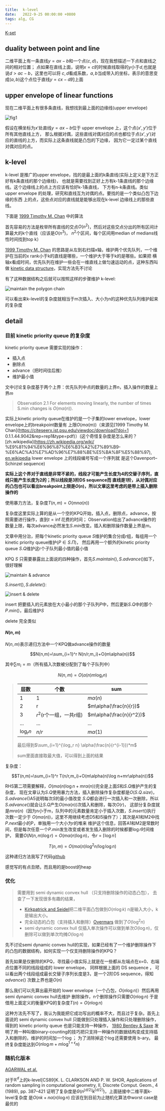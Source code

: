 ```yaml
---
title:  k-level
date:   2022-9-25 00:00:00 +0800
tags: alg, CG
---
```


[K-set](https://en.wikipedia.org/wiki/K-set_(geometry))

## duality between point and line

二维平面上有一条直线$y=ax-b$和一个点$(c,d)$，现在我想描述一下点和直线之间的相对位置；
点如果在直线上面，说明$x=c$的时候直线取得的$y$小于$d$,也就是说$d>ac-b$，这里也可以将
$c,d$看成系数，$a,b$当成带入的坐标，表示的意思变成$(a,b)$这个点位于直线$y=cx-d$的上面

## upper envelope of linear functions

现在二维平面上有很多条直线，我想找到最上面的边缘线(upper envelope)

![fig1](/images/k-level/fig1.svg)

假设在横坐标为$x'$处直线$y=ax-b$位于 upper envelope 上，这个点$(x',y')$位于所有其他直线上方，
那么根据对偶，这些直线对偶对应的点也都位于点$(x',y')$对应的直线的上方，而实际上这条直线就是凸包的下边缘，
因为它一定过某个直线对偶对应的点。

## k-level

k-level 是推广的upper envelope，找的是最上面的k条直线(实际上定义是下方正好有k条直线的那个边缘线)，
也就是需要找到正好上方有k-1条直线的那个边缘线。这个边缘线上的点上方应该有恰好k-1条直线，
下方有n-k条直线。类似upper envelope 的处理，研究和直线互为对偶的点。要找的是一个类似凸包下边缘的东西
上的点，这些点对应的直线就是能够出现在k-level 边缘线上的那些直线。

下面是
[1999 Timothy M. Chan](https://citeseerx.ist.psu.edu/viewdoc/download?doi=10.1.1.44.9042&rep=rep1&type=pdf)
中的算法

首先容易的方法是枚举所有直线的交点$O(n^2)$，然后对这些交点分出的所有区间计算最大的k个直线（应该是$O(n^3)$，
$n^2$个区间，每个区间用median of medians线性时间找到top k）

[1999 Timothy M. Chan](https://citeseerx.ist.psu.edu/viewdoc/download?doi=10.1.1.44.9042&rep=rep1&type=pdf)
的思路是从左到右扫描x轴，维护两个优先队列，一个维护在当前的x rank小于k的直线是哪些，一个维护大于等于k的是哪些。如果把
横轴x看成时间，优先队列在维护一些会在一维直线上做匀速运动的点，这种东西叫做
[kinetic data structure](https://en.wikipedia.org/wiki/Kinetic_data_structure)，实现方法先不讨论

有了这种数据结构之后就可以按照这样的步骤维护 k-level:

![maintain the polygon chain](/images/k-level/fig2.jpg)

可以看出来k-level的复杂度就相当于m次插入、大小为n的这种优先队列维护起来的复杂度
## detail

### 目前 kinetic priority queue 的复杂度

kinetic priority queue 需要实现的操作：
- 插入点
- 删除点
- advance（把时间往后推）
- 维护最小值

文中讨论复杂度基于两个上界：优先队列中点的数量的上界$n$，插入操作的数量上界$m$

> Observation 2.1 For elements moving linearly, the number of times S.min changes is $O(m\alpha(n))$.

实际上kinetic priority queue在维护的是一个子集的lower envelope，lower envelope上的breakpoint数量有
上限$O(m\alpha(m))$（来源见[1999 Timothy M. Chan](https://citeseerx.ist.psu.edu/viewdoc/download?doi=1
0.1.1.44.9042&rep=rep1&type=pdf)）(这个奇怪复杂度是怎么来的？[zh.wikipedia](https://zh.wikipedia.org/wiki/
%E9%81%94%E6%96%87%E6%B3%A2%E7%89%B9-%E6%AC%A3%E7%AD%96%E7%88%BE%E5%BA%8F%E5%88%97), [en.wikipedia](
https://en.wikipedia.org/wiki/Davenport%E2%80%93Schinzel_sequence) lower envelope 上的线段编号写成一个序列就
是这个Davenport–Schinzel sequence)

**实际上这个界对于直线是非常不紧的，线段才可能产生长度为4的交替子序列，直线只能产生长度为2的；所以线段是3阶DS sequence而
直线是1阶，从对偶对应的凸包也可以看出breakpoint上限是$O(n)$，所以文章这里考虑的是带上插入删除操作的**

<!-- *先考虑直接做这些操作的复杂度，我感觉插入删除操作比较少，推时间比较多。求lower envelope相当于凸包$O(n\log n)$，插入
删除主要影响advance操作，我觉得需要维护每个直线下一次出现交点是什么时候，这个东西可以用$O(n^2)$时间预处理；
或者说把整个kpq当成一个有序数组，按照在当前时间（横坐标）下的值（纵坐标）排序，advance只会交换其中
两个元素的位置，插入删除会影响插入位置和相邻位置的交点时间，这样貌似插入删除$O(n)$其他操作$O(1)$?* -->

使用暴力方法，复杂度$T(n,m)=O(mn\alpha(n))$

复杂度这里实际上算的是从一个空的KPQ开始，插入点，删除点，advance，按照需要进行操作，直到$t=\inf$花费的时间；
Observation给出了advance操作的数量上限，每次advance必然发生$S.min$改变。插入和删除操作数量上界是$m$。

文章中用分治，把每个kinetic priority queue $S$维护的集合分成$r$组，每组用一个kinetic priority queue维护($P\in S.\Pi$)，
然后再用一个额外的kinetic priority queue $S.Q$维护这r个子队列最小值的最小值

KPQ $S$ 只需要暴露出上面说的四种操作，首先$S.maintain(),S.advance()$如下，很好理解

![maintain & advance](/images/k-level/fig3.jpg)

$S.insert(),S.delete()$:

![insert & delete](/images/k-level/fig4.jpg)

insert 把要插入的元素放在大小最小的那个子队列$P$中，然后更新$S.Q$中的那个$P.min()$，最后维护$S$

delete 完全类似

#### $N(n,m)$

$N(n,m)$表示递归方法中一个KPQ做advance操作的数量

$$N(n,m)=\sum_{i=1}^r  N(n/r,m_i)+O(m\alpha(n))$$

其中$\sum m_i=m$（所有插入次数被分配到了每个子队列中）

$$N(n,m)=O(\alpha(n) m\log_r n)$$


> |  层数  | 个数  | sum  |
> |  ----  | ----  | ----  |
> | 1  | 1 | $m\alpha(n)$ |
> | 2  | r | $m\alpha(\frac{n}{r})$ |
> | 3  | $r^2$(r个一组，一共r组) | $m\alpha(\frac{n}{r^2})$ |
> |...|...|...|
> | $\log_r n$  | $n/r$ | $m\alpha(1)$ |
> 
> 最后得到$\sum_{i=1}^{\log_r n} \alpha(\frac{n}{r^{i-1}})*m$
> 
> sum里面直接取最大值，可以得到上面的结果

复杂度：

$$T(n,m)=\sum_{i=1}^r  T(n/r,m_i)+O(m\alpha(n)\log n+mr\alpha(n))$$

RHS第二项需要解释，$O(m\alpha(n)\log n+mr\alpha(n))$完全是上面$S$和$S.Q$维护产生的复杂度，
现在文章认为$S.Q$使用暴力方法，插入删除操作复杂度都是$O(S.Q.size)$，$S.advance()$A5说明每次$S$的最小值改变
$S.Q$都会进行一次插入和一次删除，所以$S.advance()$就会让$S.Q$产生$O(m\alpha(n))$次插入和删除，每次$O(r)$，
这部分复杂度就是$mr\alpha(n)$（因为n小于m，队列中的元素数量肯定小于插入次数，$S.insert()$执行次数一定少于
$O(m\alpha(n))$，这里不用继续考虑D5和I5操作了）；其次是A1和M2中找$P.next$最小的P，单独用一个大小为r的堆来
维护这个信息，回答A1和M2是常数时间，但是每次任意一个$P.min$发生改变或者发生插入删除的时候都要$\log r$时间维护，
需要$O(N(n,m)\log r)=O(m\alpha(n)\log n)$，令$r=\lceil \log n\rceil$

$$T(n,m)=O(m\alpha(n)\log^2 n/\log \log n)$$

这种递归方法我写了代码[github](https://github.com/congyu711/k-level)

感觉写的有点丑陋，而且用的是boost的heap

### 优化

> 需要用到 semi dynamic convex hull （只支持删除操作的动态凸包）， 去查了一下发现很多有趣的结果，
> - [Kirkpatrick and Seidel](https://www.cs.princeton.edu/~chazelle/temp/451/451-2019/KirkSeidel.pdf)把二维平面凸包做到$O(n\log k)$ n是输入大小，k是输出大小。
> - 完全动态的凸包（支持插入和删除）[Overmars](https://www.sciencedirect.com/science/article/pii/002200008190012X) 做到了$O(\log^2 n)$
> - semi dynamic convex hull 仅插入单次操作可以做到单次$O(\log n)$，仅删除可以做到单次均摊$O(\log n)$

先不讨论semi dynamic convex hull的实现，如果已经有了一个维护删除操作下的凸包的数据结构，如何实现一个仅支持删除操作的KPQ？

首先如果是仅删除的KPQ，寻找最小值实际上就是在一些都从左端点在x=0、右端点位置不同的线段组成的 lower envelope，
同样根据上面的 DS sequence ， 可以看出两个线段组成最长交替子序列长度是3，是一个2阶DS sequence，得知$advance()$
次数上界也是$O(n)$

那么我们可以先算出最开始的 lower envelope（一个凸包，$O(n\log n)$）然后再用semi dynamic convex hull去维护
删除操作，n个删除操作只需要$O(n\log n)$ 于是借用上面定义的衡量KPQ的复杂度$T(n)=O(n\log n)$

这种方法先不写了，我认为我能把它成功写出的概率不大，而且过于复杂。首先上面说的 semi dynamic convex hull 只能做到只处理插入操作和只处理删除操作，
得到的 kinetic priority queue 也是只能支持一种操作，
[1980 Bentley & Saxe](https://www.sciencedirect.com/science/article/abs/pii/0196677480900152) 
发明了用一种叫做binary-counting的技巧把只支持一种操作的数据结构变成支持插入和删除的，维护的时间加一个$\log$；
为了消除掉这个$\log$还需要使用 b-ary。
最终复杂度能达到$O(n\log m+m\log^{1+\epsilon}n)$

### 随机化版本

[AGARWAL et al.](https://users.cs.duke.edu/~pankaj/publications/papers/k-vor.pdf)

对于$\mathbb{R}^d$上的k-level[CS89]K. L. CLARKSON AND P. W. SHOR, Applications of random sampling in computational geometry, II, Discrete Comput. Geom., 4 (1989), pp. 387–421 
证明了复杂度是$\Theta(n^{\lfloor d/2 \rfloor}k^{\lceil d/2 \rceil})$，上面链接中二维平面k-level复杂度
是$O(nk + n\alpha(n) \log n )$ 应该在到目前为止随机化算法中worst case是最优的


